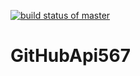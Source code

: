 [![build status of master](https://travis-ci.org/otavara/GitHubApi567/GitHubApi567.svg?branch=master)](https://travis-ci.org/otavara/GitHubApi567)
# GitHubApi567
